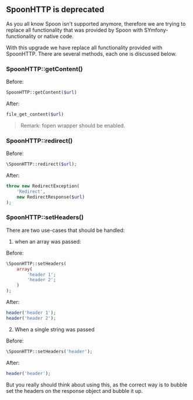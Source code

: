 ## SpoonHTTP is deprecated

As you all know Spoon isn't supported anymore, therefore we are trying to 
replace all functionality that was provided by Spoon with SYmfony-functionality
or native code. 

With this upgrade we have replace all functionality provided with SpoonHTTP. 
There are several methods, each one is discussed below.

### SpoonHTTP::getContent()

Before:

```php
SpoonHTTP::getContent($url)
```

After:

```php
file_get_content($url)
```

> Remark: fopen wrapper should be enabled.

### SpoonHTTP::redirect()

Before:

```php
\SpoonHTTP::redirect($url);
```

After:

```php
throw new RedirectException(
    'Redirect',
    new RedirectResponse($url)
);
```

### SpoonHTTP::setHeaders()

There are two use-cases that should be handled:

1. when an array was passed:

Before:

```php
\SpoonHTTP::setHeaders(
    array(
        'header 1';
        'header 2';
    )
);
```

After:

```php
header('header 1');
header('header 2');
```

2. When a single string was passed

Before:

```php
\SpoonHTTP::setHeaders('header');
```

After:

```php
header('header');
```

But you really should think about using this, as the correct way is to bubble 
set the headers on the response object and bubble it up.
